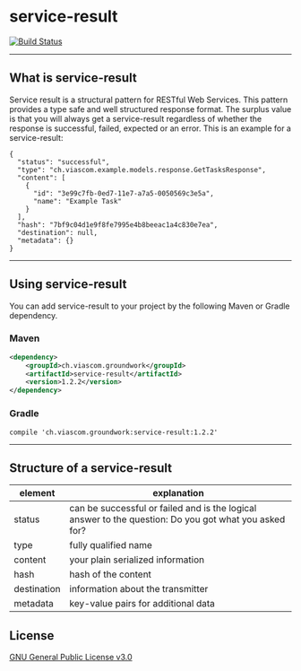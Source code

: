 # service-result
[![Build Status](https://travis-ci.org/Viascom/service-result.svg?branch=develop)](https://travis-ci.org/Viascom/service-result)
___

## What is service-result

Service result is a structural pattern for RESTful Web Services. This pattern provides a type safe and well structured response format. The surplus value is that you will always get a service-result regardless of whether the response is successful, failed, expected or an error. This is an example for a service-result:

```
{
  "status": "successful",
  "type": "ch.viascom.example.models.response.GetTasksResponse",
  "content": [
    {
      "id": "3e99c7fb-0ed7-11e7-a7a5-0050569c3e5a",
      "name": "Example Task"
    }
  ],
  "hash": "7bf9c04d1e9f8fe7995e4b8beeac1a4c830e7ea",
  "destination": null,
  "metadata": {}
}
```
___

## Using service-result

You can add service-result to your project by the following Maven or Gradle dependency.

### Maven
```xml
<dependency>
    <groupId>ch.viascom.groundwork</groupId>
    <artifactId>service-result</artifactId>
    <version>1.2.2</version>
</dependency>
```

### Gradle
```
compile 'ch.viascom.groundwork:service-result:1.2.2'
``` 
___

## Structure of a service-result

| element		| explanation 																							|
| ------------- | ----------------------------------------------------------------------------------------------------- | 
| status		| can be successful or failed and is the logical answer to the question: Do you got what you asked for?	|
| type			| fully qualified name																					|
| content		| your plain serialized information																		|
| hash			| hash of the content																					|
| destination	| information about the transmitter																		|
| metadata		| key-value pairs for additional data																	|

## License

[GNU General Public License v3.0](https://github.com/Viascom/service-result/blob/develop/LICENSE)
